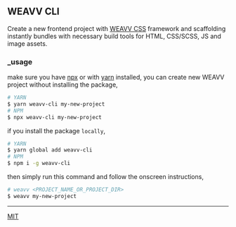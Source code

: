 ## WEAVV CLI

Create a new frontend project with [WEAVV CSS](https://github.com/weavv/weavv-css) framework and scaffolding instantly bundles with necessary build tools for HTML, CSS/SCSS, JS and image assets.

### _usage

make sure you have [npx](https://www.npmjs.com/package/npx) or with [yarn](https://yarnpkg.com/en/) installed, you can create new WEAVV project without installing the package,

```bash
# YARN
$ yarn weavv-cli my-new-project
# NPM
$ npx weavv-cli my-new-project
```

if you install the package `locally`,

```bash
# YARN
$ yarn global add weavv-cli
# NPM
$ npm i -g weavv-cli
```

then simply run this command and follow the onscreen instructions,

```bash
# weavv <PROJECT_NAME_OR_PROJECT_DIR>
$ weavv my-new-project
```

---

[MIT](https://github.com/weavv/weavv-cli/blob/master/LICENSE)
